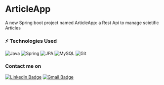 # ArticleApp

A new Spring boot project named ArticleApp: a Rest Api to manage scietific Articles

### ⚡ Technologies Used
![Java](https://img.shields.io/badge/-java-E34A86?style=flat-square&logo=java)
![Spring](https://img.shields.io/badge/-spring-green?style=flat-square&logo=spring)
![JPA](https://img.shields.io/badge/-jpa-green?style=flat-square&logo=jpa)
![MySQL](https://img.shields.io/badge/-MySQL-black?style=flat-square&logo=mysql)
![Git](https://img.shields.io/badge/-Git-black?style=flat-square&logo=git)

### Contact me on

[![Linkedin Badge](https://img.shields.io/badge/-khalidOukssim-blue?style=flat-square&logo=Linkedin&logoColor=white&link=https://www.linkedin.com/in/khalid-oukssim/)](https://www.linkedin.com/in/khalid-oukssim/)
[![Gmail Badge](https://img.shields.io/badge/-khalid.oukssim@gmail.com-c14438?style=flat-square&logo=Gmail&logoColor=white&link=mailto:khalid.oukssim@gmail.com)](mailto:khalid.oukssim@gmail.com)
